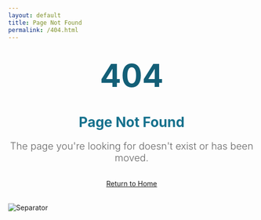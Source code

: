```yaml
---
layout: default
title: Page Not Found
permalink: /404.html
---
```


<style>
.error-section {
  margin: 2rem 0;
  text-align: center;
}

.error-section h1 {
  margin-bottom: 1rem;
  color: #16718d;
}

.error-code {
  font-size: 4rem;
  font-weight: bold;
  color: #135f77;
  margin-bottom: 1rem;
}

.error-message {
  font-size: 1.25rem;
  font-weight: 300;
  margin-bottom: 2rem;
  color: #666;
}
</style>

<div class="error-section">
  <div class="error-code">404</div>
  <h1>Page Not Found</h1>
  <p class="error-message">
    The page you're looking for doesn't exist or has been moved.
  </p>
  <a href="{{ site.baseurl }}/">Return to Home</a>
</div>

<img src="{{ site.baseurl }}/assets/img/separator.png" alt="Separator" class="separator">
